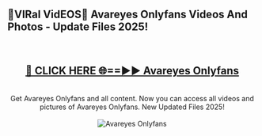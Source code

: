<h2>🔴VIRal VidEOS🔴 Avareyes Onlyfans Videos And Photos - Update Files 2025!</h2>
<br>
<div align="center">
<h2><a href="https://virallinks.top/Hdb6NB" rel="nofollow">🔴 CLICK HERE 🌐==►► Avareyes Onlyfans</a></h2>
<br>
Get Avareyes Onlyfans and all content. Now you can access all videos and pictures of Avareyes Onlyfans. New Updated Files 2025!
<br>
<br>
<a href="https://virallinks.top/Hdb6NB" rel="nofollow" data-target="animated-image.originalLink"><img src="https://i.imgur.com/dJHk4Zq.gif)" alt="Avareyes Onlyfans" style="max-width: 100%; display: inline-block;" data-target="animated-image.originalImage"></a>
</div>
<br>
